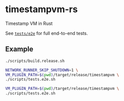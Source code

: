 # timestampvm-rs

Timestamp VM in Rust

See [`tests/e2e`](tests/e2e) for full end-to-end tests.

## Example


```bash
./scripts/build.release.sh

NETWORK_RUNNER_SKIP_SHUTDOWN=1 \
VM_PLUGIN_PATH=$(pwd)/target/release/timestampvm \
./scripts/tests.e2e.sh

VM_PLUGIN_PATH=$(pwd)/target/release/timestampvm \
./scripts/tests.e2e.sh
```
